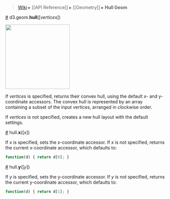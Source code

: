 > [Wiki](Home) ▸ [[API Reference]] ▸ [[Geometry]] ▸ **Hull Geom**

<a name="hull" href="Hull-Geom#wiki-hull">#</a> d3.geom.<b>hull</b>([<i>vertices</i>])

<a href="http://bl.ocks.org/4341699"><img src="https://raw.github.com/gist/4341699/thumbnail.png" width="202"></a>

If *vertices* is specified, returns their convex hull, using the default x- and y-coordinate accessors.  The convex hull is represented by an array containing a subset of the input vertices, arranged in clockwise order.

If *vertices* is not specified, creates a new hull layout with the default settings.

<a name="x" href="Hull-Geom#wiki-x">#</a> hull.<b>x</b>([<i>x</i>])

If *x* is specified, sets the x-coordinate accessor.  If *x* is not specified, returns the current x-coordinate accessor, which defaults to:

```js
function(d) { return d[0]; }
```

<a name="y" href="Hull-Geom#wiki-y">#</a> hull.<b>y</b>([<i>y</i>])

If *y* is specified, sets the y-coordinate accessor.  If *y* is not specified, returns the current y-coordinate accessor, which defaults to:

```js
function(d) { return d[1]; }
```